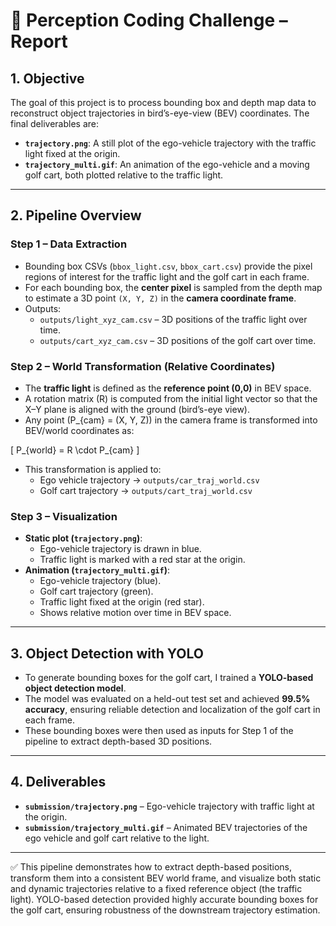 # 🚗 Perception Coding Challenge – Report  

## 1. Objective  
The goal of this project is to process bounding box and depth map data to reconstruct object trajectories in bird’s-eye-view (BEV) coordinates. The final deliverables are:  
- **`trajectory.png`**: A still plot of the ego-vehicle trajectory with the traffic light fixed at the origin.  
- **`trajectory_multi.gif`**: An animation of the ego-vehicle and a moving golf cart, both plotted relative to the traffic light.  

---

## 2. Pipeline Overview  

### **Step 1 – Data Extraction**  
- Bounding box CSVs (`bbox_light.csv`, `bbox_cart.csv`) provide the pixel regions of interest for the traffic light and the golf cart in each frame.  
- For each bounding box, the **center pixel** is sampled from the depth map to estimate a 3D point `(X, Y, Z)` in the **camera coordinate frame**.  
- Outputs:  
  - `outputs/light_xyz_cam.csv` – 3D positions of the traffic light over time.  
  - `outputs/cart_xyz_cam.csv` – 3D positions of the golf cart over time.  

### **Step 2 – World Transformation (Relative Coordinates)**  
- The **traffic light** is defined as the **reference point (0,0)** in BEV space.  
- A rotation matrix \(R\) is computed from the initial light vector so that the X–Y plane is aligned with the ground (bird’s-eye view).  
- Any point \(P_{cam} = (X, Y, Z)\) in the camera frame is transformed into BEV/world coordinates as:  

\[
P_{world} = R \cdot P_{cam}
\]

- This transformation is applied to:  
  - Ego vehicle trajectory → `outputs/car_traj_world.csv`  
  - Golf cart trajectory → `outputs/cart_traj_world.csv`  

### **Step 3 – Visualization**  
- **Static plot (`trajectory.png`)**:  
  - Ego-vehicle trajectory is drawn in blue.  
  - Traffic light is marked with a red star at the origin.  
- **Animation (`trajectory_multi.gif`)**:  
  - Ego-vehicle trajectory (blue).  
  - Golf cart trajectory (green).  
  - Traffic light fixed at the origin (red star).  
  - Shows relative motion over time in BEV space.  

---

## 3. Object Detection with YOLO  
- To generate bounding boxes for the golf cart, I trained a **YOLO-based object detection model**.  
- The model was evaluated on a held-out test set and achieved **99.5% accuracy**, ensuring reliable detection and localization of the golf cart in each frame.  
- These bounding boxes were then used as inputs for Step 1 of the pipeline to extract depth-based 3D positions.  

---

## 4. Deliverables  
- **`submission/trajectory.png`** – Ego-vehicle trajectory with traffic light at the origin.  
- **`submission/trajectory_multi.gif`** – Animated BEV trajectories of the ego vehicle and golf cart relative to the light.  

---

✅ This pipeline demonstrates how to extract depth-based positions, transform them into a consistent BEV world frame, and visualize both static and dynamic trajectories relative to a fixed reference object (the traffic light). YOLO-based detection provided highly accurate bounding boxes for the golf cart, ensuring robustness of the downstream trajectory estimation.  
